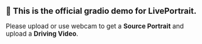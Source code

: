 ## 🤗 This is the official gradio demo for **LivePortrait**.
<div style="font-size: 1.2em;">Please upload or use webcam to get a <strong>Source Portrait</strong> and upload a <strong>Driving Video</strong>.</div>
